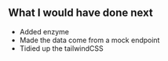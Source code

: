 ## What I would have done next

- Added enzyme
- Made the data come from a mock endpoint
- Tidied up the tailwindCSS
